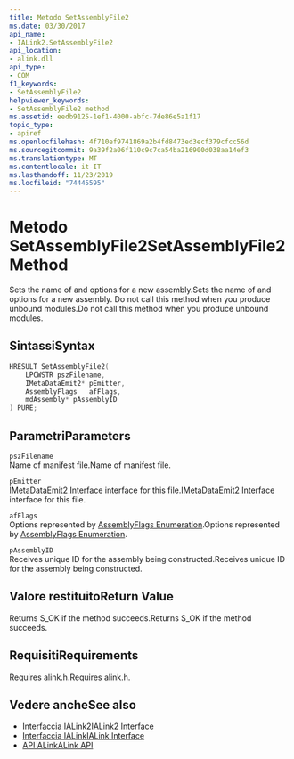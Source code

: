 ```yaml
---
title: Metodo SetAssemblyFile2
ms.date: 03/30/2017
api_name:
- IALink2.SetAssemblyFile2
api_location:
- alink.dll
api_type:
- COM
f1_keywords:
- SetAssemblyFile2
helpviewer_keywords:
- SetAssemblyFile2 method
ms.assetid: eedb9125-1ef1-4000-abfc-7de86e5a1f17
topic_type:
- apiref
ms.openlocfilehash: 4f710ef9741869a2b4fd8473ed3ecf379cfcc56d
ms.sourcegitcommit: 9a39f2a06f110c9c7ca54ba216900d038aa14ef3
ms.translationtype: MT
ms.contentlocale: it-IT
ms.lasthandoff: 11/23/2019
ms.locfileid: "74445595"
---
```

# <a name="setassemblyfile2-method"></a><span data-ttu-id="a57b0-102">Metodo SetAssemblyFile2</span><span class="sxs-lookup"><span data-stu-id="a57b0-102">SetAssemblyFile2 Method</span></span>
<span data-ttu-id="a57b0-103">Sets the name of and options for a new assembly.</span><span class="sxs-lookup"><span data-stu-id="a57b0-103">Sets the name of and options for a new assembly.</span></span> <span data-ttu-id="a57b0-104">Do not call this method when you produce unbound modules.</span><span class="sxs-lookup"><span data-stu-id="a57b0-104">Do not call this method when you produce unbound modules.</span></span>  
  
## <a name="syntax"></a><span data-ttu-id="a57b0-105">Sintassi</span><span class="sxs-lookup"><span data-stu-id="a57b0-105">Syntax</span></span>  
  
```cpp  
HRESULT SetAssemblyFile2(  
    LPCWSTR pszFilename,  
    IMetaDataEmit2* pEmitter,  
    AssemblyFlags   afFlags,  
    mdAssembly* pAssemblyID  
) PURE;  
```  
  
## <a name="parameters"></a><span data-ttu-id="a57b0-106">Parametri</span><span class="sxs-lookup"><span data-stu-id="a57b0-106">Parameters</span></span>  
 `pszFilename`  
 <span data-ttu-id="a57b0-107">Name of manifest file.</span><span class="sxs-lookup"><span data-stu-id="a57b0-107">Name of manifest file.</span></span>  
  
 `pEmitter`  
 <span data-ttu-id="a57b0-108">[IMetaDataEmit2 Interface](../metadata/imetadataemit2-interface.md) interface for this file.</span><span class="sxs-lookup"><span data-stu-id="a57b0-108">[IMetaDataEmit2 Interface](../metadata/imetadataemit2-interface.md) interface for this file.</span></span>  
  
 `afFlags`  
 <span data-ttu-id="a57b0-109">Options represented by [AssemblyFlags Enumeration](../metadata/assemblyflags-enumeration.md).</span><span class="sxs-lookup"><span data-stu-id="a57b0-109">Options represented by [AssemblyFlags Enumeration](../metadata/assemblyflags-enumeration.md).</span></span>  
  
 `pAssemblyID`  
 <span data-ttu-id="a57b0-110">Receives unique ID for the assembly being constructed.</span><span class="sxs-lookup"><span data-stu-id="a57b0-110">Receives unique ID for the assembly being constructed.</span></span>  
  
## <a name="return-value"></a><span data-ttu-id="a57b0-111">Valore restituito</span><span class="sxs-lookup"><span data-stu-id="a57b0-111">Return Value</span></span>  
 <span data-ttu-id="a57b0-112">Returns S_OK if the method succeeds.</span><span class="sxs-lookup"><span data-stu-id="a57b0-112">Returns S_OK if the method succeeds.</span></span>  
  
## <a name="requirements"></a><span data-ttu-id="a57b0-113">Requisiti</span><span class="sxs-lookup"><span data-stu-id="a57b0-113">Requirements</span></span>  
 <span data-ttu-id="a57b0-114">Requires alink.h.</span><span class="sxs-lookup"><span data-stu-id="a57b0-114">Requires alink.h.</span></span>  
  
## <a name="see-also"></a><span data-ttu-id="a57b0-115">Vedere anche</span><span class="sxs-lookup"><span data-stu-id="a57b0-115">See also</span></span>

- [<span data-ttu-id="a57b0-116">Interfaccia IALink2</span><span class="sxs-lookup"><span data-stu-id="a57b0-116">IALink2 Interface</span></span>](ialink2-interface.md)
- [<span data-ttu-id="a57b0-117">Interfaccia IALink</span><span class="sxs-lookup"><span data-stu-id="a57b0-117">IALink Interface</span></span>](ialink-interface.md)
- [<span data-ttu-id="a57b0-118">API ALink</span><span class="sxs-lookup"><span data-stu-id="a57b0-118">ALink API</span></span>](index.md)
